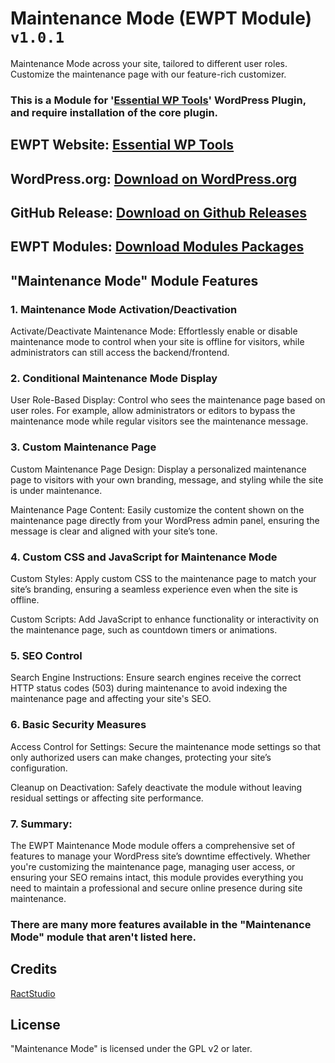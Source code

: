 # Maintenance Mode (EWPT Module) `v1.0.1`

Maintenance Mode across your site, tailored to different user roles. Customize the maintenance page with our feature-rich customizer.

### This is a Module for '[Essential WP Tools](https://wordpress.org/plugins/essential-wp-tools/)' WordPress Plugin, and require installation of the core plugin.

## EWPT Website: **[Essential WP Tools](https://ewpt.ractstudio.com/)**
## WordPress.org: [Download on WordPress.org](https://wordpress.org/plugins/essential-wp-tools/)
## GitHub Release: [Download on Github Releases](https://github.com/RactStudio/essential-wp-tools/releases)
## EWPT Modules: [Download Modules Packages](https://github.com/RactStudio/ewpt-modules/)

## "Maintenance Mode" Module Features

### 1. Maintenance Mode Activation/Deactivation
Activate/Deactivate Maintenance Mode: Effortlessly enable or disable maintenance mode to control when your site is offline for visitors, while administrators can still access the backend/frontend.

### 2. Conditional Maintenance Mode Display
User Role-Based Display: Control who sees the maintenance page based on user roles. For example, allow administrators or editors to bypass the maintenance mode while regular visitors see the maintenance message.

### 3. Custom Maintenance Page
Custom Maintenance Page Design: Display a personalized maintenance page to visitors with your own branding, message, and styling while the site is under maintenance.

Maintenance Page Content: Easily customize the content shown on the maintenance page directly from your WordPress admin panel, ensuring the message is clear and aligned with your site’s tone.

### 4. Custom CSS and JavaScript for Maintenance Mode
Custom Styles: Apply custom CSS to the maintenance page to match your site’s branding, ensuring a seamless experience even when the site is offline.

Custom Scripts: Add JavaScript to enhance functionality or interactivity on the maintenance page, such as countdown timers or animations.

### 5. SEO Control
Search Engine Instructions: Ensure search engines receive the correct HTTP status codes (503) during maintenance to avoid indexing the maintenance page and affecting your site's SEO.

### 6. Basic Security Measures
Access Control for Settings: Secure the maintenance mode settings so that only authorized users can make changes, protecting your site’s configuration.

Cleanup on Deactivation: Safely deactivate the module without leaving residual settings or affecting site performance.

### 7. Summary:
The EWPT Maintenance Mode module offers a comprehensive set of features to manage your WordPress site’s downtime effectively. Whether you're customizing the maintenance page, managing user access, or ensuring your SEO remains intact, this module provides everything you need to maintain a professional and secure online presence during site maintenance.

### There are many more features available in the "Maintenance Mode" module that aren't listed here.


## Credits

[RactStudio](https://ewpt.ractstudio.com/)


## License

"Maintenance Mode" is licensed under the GPL v2 or later.
